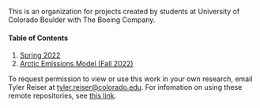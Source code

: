 This is an organization for projects created by students at University of Colorado Boulder with The Boeing Company.

#### Table of Contents
1. [Spring 2022](https://github.com/CU-Boeing-Projects/spring2022) 
2. [Arctic Emissions Model (Fall 2022)](https://github.com/CU-Boeing-Projects/arctic-emissions)

To request permission to view or use this work in your own research, email Tyler Reiser at tyler.reiser@colorado.edu. For infomation on using these remote repositories, see [this link](https://github.com/CU-Boeing-Projects/Fall-2022/blob/main/docs/apx_1-using_git.md).
